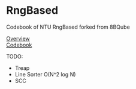 # RngBased
Codebook of NTU RngBased forked from 8BQube 

[Overview](./codebook/overview.md)  
[Codebook](./codebook/codebook.pdf)  

TODO:
- Treap
- Line Sorter O(N^2 log N)
- SCC
